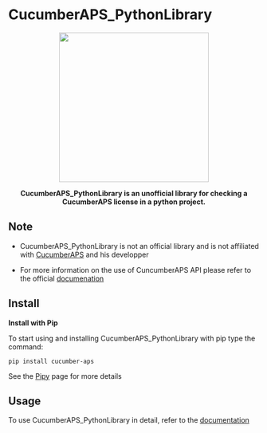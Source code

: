 # CucumberAPS_PythonLibrary

<p align="center"><img width="300" src="https://i.imgur.com/OIE9xai.png"></p>

<p align="center"><strong>CucumberAPS_PythonLibrary is an unofficial library for checking a CucumberAPS license in a python project. </strong></p>


## Note

- CucumberAPS_PythonLibrary is not an official library and is not affiliated with <a href="https://aktech.fr">CucumberAPS</a> and his developper

- For more information on the use of CuncumberAPS API please refer to the official <a href="https://asuniia.gitbook.io/cucumberaps">documenation</a>

## Install

**Install with Pip**

To start using and installing CucumberAPS_PythonLibrary with pip type the command:

```
pip install cucumber-aps
```
See the [Pipy](https://pypi.org/project/cucumberaps/) page for more details

## Usage

To use CucumberAPS_PythonLibrary in detail, refer to the <a href="https://github.com/afi-dev/CucumberAPS_PythonLibrary/wiki">documentation</a>
